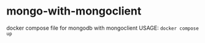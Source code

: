 # mongo-with-mongoclient
docker compose file for mongodb with mongoclient 
USAGE: `docker compose up`
